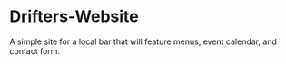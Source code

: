 # Drifters-Website

A simple site for a local bar that will feature menus, event calendar, and contact form.
